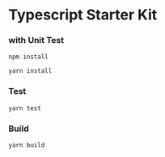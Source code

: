 # Typescript Starter Kit

### with Unit Test

```
npm install
```

```
yarn install
```

### Test

```
yarn test
```

### Build

```
yarn build
```
